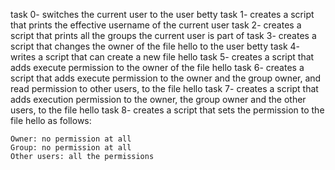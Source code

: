 task 0- switches the current user to the user betty
task 1- creates a script that prints the effective username of the current user
task 2- creates a script that prints all the groups the current user is part of
task 3- creates a script that changes the owner of the file hello to the user betty
task 4- writes a script that can create a new file hello
task 5- creates a script that adds execute permission to the owner of the file hello
task 6- creates a script that adds execute permission to the owner and the group owner, and read permission to other users, to the file hello
task 7- creates a script that adds execution permission to the owner, the group owner and the other users, to the file hello
task 8- creates a script that sets the permission to the file hello as follows:

    Owner: no permission at all
    Group: no permission at all
    Other users: all the permissions

